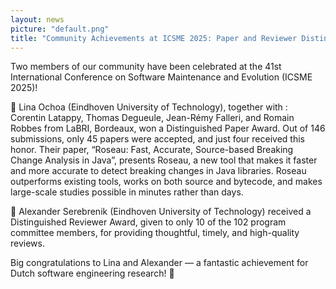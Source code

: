 ```yaml
---
layout: news
picture: "default.png"
title: "Community Achievements at ICSME 2025: Paper and Reviewer Distinctions"
---
```

 
Two members of our community have been celebrated at the 41st International Conference on Software Maintenance and Evolution (ICSME 2025)!

🙌 Lina Ochoa (Eindhoven University of Technology), together with : Corentin Latappy, Thomas Degueule, Jean-Rémy Falleri, and Romain Robbes from LaBRI, Bordeaux, won a Distinguished Paper Award. Out of 146 submissions, only 45 papers were accepted, and just four received this honor. Their paper, “Roseau: Fast, Accurate, Source-based Breaking Change Analysis in Java”, presents Roseau, a new tool that makes it faster and more accurate to detect breaking changes in Java libraries. Roseau outperforms existing tools, works on both source and bytecode, and makes large-scale studies possible in minutes rather than days.

👏 Alexander Serebrenik (Eindhoven University of Technology) received a Distinguished Reviewer Award, given to only 10 of the 102 program committee members, for providing thoughtful, timely, and high-quality reviews.

Big congratulations to Lina and Alexander — a fantastic achievement for Dutch software engineering research! 🎊